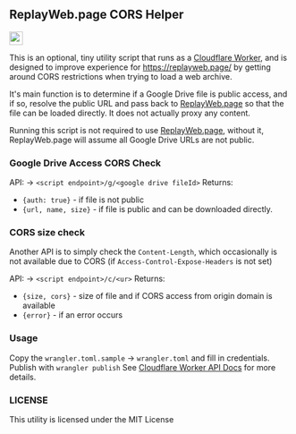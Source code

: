 ## ReplayWeb.page CORS Helper

<img src="/assets/logo.svg" width="24" height="24">

This is an optional, tiny utility script that runs as a [Cloudflare Worker](https://workers.cloudflare.com/), and is designed to improve experience for
https://replayweb.page/ by getting around CORS restrictions when trying to load a web archive.

It's main function is to determine if a Google Drive file is public access, and if so, resolve the public
URL and pass back to [ReplayWeb.page](https://replayweb.page/) so that the file can be loaded directly.
It does not actually proxy any content.

Running this script is not required to use [ReplayWeb.page](https://replayweb.page/), without it,
ReplayWeb.page will assume all Google Drive URLs are not public.

### Google Drive Access CORS Check


API: -> `<script endpoint>/g/<google drive fileId>`
Returns:
  - `{auth: true}` - if file is not public
  - `{url, name, size}` - if file is public and can be downloaded directly.


### CORS size check

Another API is to simply check the `Content-Length`, which occasionally is not available due to CORS (if `Access-Control-Expose-Headers` is not set)

API: -> `<script endpoint>/c/<ur>`
Returns:
  - `{size, cors}` - size of file and if CORS access from origin domain is available
  - `{error}` - if an error occurs


### Usage

Copy the `wrangler.toml.sample` -> `wrangler.toml` and fill in credentials. Publish with `wrangler publish`
See [Cloudflare Worker API Docs](https://developers.cloudflare.com/workers/tooling/wrangler) for more details.


### LICENSE

This utility is licensed under the MIT License

